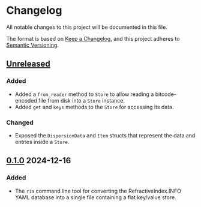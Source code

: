 # Changelog

All notable changes to this project will be documented in this file.

The format is based on [Keep a Changelog](https://keepachangelog.com/en/1.1.0/),
and this project adheres to [Semantic Versioning](https://semver.org/spec/v2.0.0.html).

## [Unreleased]

### Added

- Added a `from_reader` method to `Store` to allow reading a bitcode-encoded file from disk into a `Store` instance.
- Added `get` and `keys` methods to the `Store` for accessing its data.

### Changed

- Exposed the `DispersionData` and `Item` structs that represent the data and entries inside a `Store`.

## [0.1.0] 2024-12-16

### Added

- The `ria` command line tool for converting the RefractiveIndex.INFO YAML database into a single file containing a flat key/value store.

[Unreleased]: https://github.com/kmdouglass/refractiveindex.info-adapters/compare/v0.1.0...HEAD
[0.1.0]: https://github.com/kmdouglass/refractiveindex.info-adapters/releases/tag/v0.1.0
